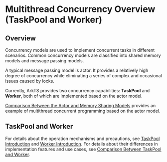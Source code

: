 # Multithread Concurrency Overview (TaskPool and Worker)


## Overview

Concurrency models are used to implement concurrent tasks in different scenarios. Common concurrency models are classified into shared memory models and message passing models.

A typical message passing model is actor. It provides a relatively high degree of concurrency while eliminating a series of complex and occasional issues caused by locks.

Currently, ArkTS provides two concurrency capabilities: **TaskPool** and **Worker**, both of which are implemented based on the actor model.

[Comparison Between the Actor and Memory Sharing Models](actor-model-development-samples.md) provides an example of multithread concurrent programming based on the actor model.


## TaskPool and Worker

For details about the operation mechanisms and precautions, see [TaskPool Introduction](taskpool-introduction.md) and [Worker Introduction](worker-introduction.md). For details about their differences in implementation features and use cases, see [Comparison Between TaskPool and Worker](taskpool-vs-worker.md).
